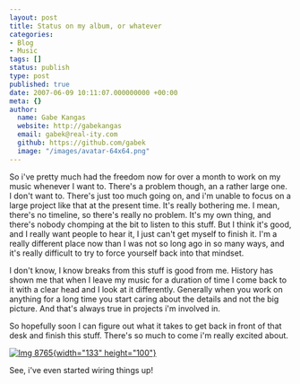 ```yaml
---
layout: post
title: Status on my album, or whatever
categories:
- Blog
- Music
tags: []
status: publish
type: post
published: true
date: 2007-06-09 10:11:07.000000000 +00:00
meta: {}
author:
  name: Gabe Kangas
  website: http://gabekangas
  email: gabek@real-ity.com
  github: https://github.com/gabek
  image: "/images/avatar-64x64.png"
---
```

So i\'ve pretty much had the freedom now for over a month to work on my music whenever I want to. There\'s a problem though, an a rather large one. I don\'t want to. There\'s just too much going on, and i\'m unable to focus on a large project like that at the present time. It\'s really bothering me. I mean, there\'s no timeline, so there\'s really no problem. It\'s my own thing, and there\'s nobody chomping at the bit to listen to this stuff. But I think it\'s good, and I really want people to hear it, I just can\'t get myself to finish it. I\'m a really different place now than I was not so long ago in so many ways, and it\'s really difficult to try to force yourself back into that mindset.

I don\'t know, I know breaks from this stuff is good from me. History has shown me that when I leave my music for a duration of time I come back to it with a clear head and I look at it differently. Generally when you work on anything for a long time you start caring about the details and not the big picture. And that\'s always true in projects i\'m involved in.

So hopefully soon I can figure out what it takes to get back in front of that desk and finish this stuff. There\'s so much to come i\'m really excited about.

[![Img 8765](http://www.real-ity.com/blog/wp-content/uploads/2007/06/IMG_8765-tm.jpg){width="133" height="100"}](http://www.real-ity.com/blog/wp-content/uploads/2007/06/IMG_8765.JPG)

See, i\'ve even started wiring things up!
